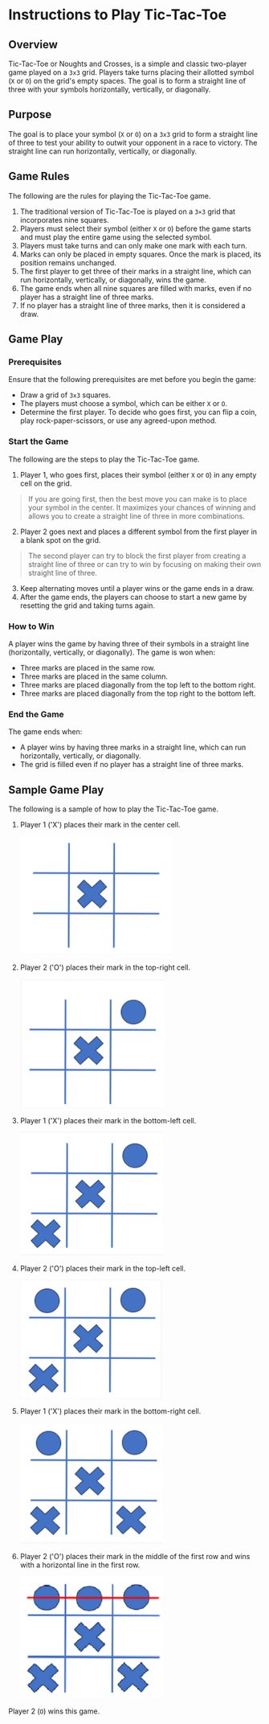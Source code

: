 # Instructions to Play Tic-Tac-Toe

## Overview

Tic-Tac-Toe or Noughts and Crosses, is a simple and classic two-player game played on a `3x3` grid. Players take turns placing their allotted symbol (`X` or `O`) on the grid's empty spaces. The goal is to form a straight line of three with your symbols horizontally, vertically, or diagonally. 

## Purpose

The goal is to place your symbol (`X` or `O`) on a `3x3` grid to form a straight line of three to test your ability to outwit your opponent in a race to victory. The straight line can run horizontally, vertically, or diagonally.

## Game Rules

The following are the rules for playing the Tic-Tac-Toe game. 

1. The traditional version of Tic-Tac-Toe is played on a `3×3` grid that incorporates nine squares.
2. Players must select their symbol (either `X` or `O`) before the game starts and must play the entire game using the selected symbol.
3. Players must take turns and can only make one mark with each turn.
4. Marks can only be placed in empty squares. Once the mark is placed, its position remains unchanged.
5. The first player to get three of their marks in a straight line, which can run horizontally, vertically, or diagonally, wins the game.
6. The game ends when all nine squares are filled with marks, even if no player has a straight line of three marks.
7. If no player has a straight line of three marks, then it is considered a draw.

## Game Play

### Prerequisites

Ensure that the following prerequisites are met before you begin the game:

- Draw a grid of `3x3` squares.
- The players must choose a symbol, which can be either `X` or `O`. 
- Determine the first player. To decide who goes first, you can flip a coin, play rock-paper-scissors, or use any agreed-upon method.

### Start the Game

The following are the steps to play the Tic-Tac-Toe game.

1. Player 1, who goes first, places their symbol (either `X` or `O`) in any empty cell on the grid.
> If you are going first, then the best move you can make is to place your symbol in the center. It maximizes your chances of winning and allows you to create a straight line of three in more combinations.
2. Player 2 goes next and places a different symbol from the first player in a blank spot on the grid.
> The second player can try to block the first player from creating a straight line of three or can try to win by focusing on making their own straight line of three.
3. Keep alternating moves until a player wins or the game ends in a draw.
4. After the game ends, the players can choose to start a new game by resetting the grid and taking turns again.

### How to Win

A player wins the game by having three of their symbols in a straight line (horizontally, vertically, or diagonally). The game is won when:
- Three marks are placed in the same row.
- Three marks are placed in the same column.
- Three marks are placed diagonally from the top left to the bottom right.
- Three marks are placed diagonally from the top right to the bottom left.

### End the Game

The game ends when:
- A player wins by having three marks in a straight line, which can run horizontally, vertically, or diagonally.
- The grid is filled even if no player has a straight line of three marks.

## Sample Game Play

The following is a sample of how to play the Tic-Tac-Toe game.
1. Player 1 ('X') places their mark in the center cell.
   
   ![Player 1 places their mark in the center cell](https://github.com/himanibirhade/Tic_Tac_Toe_documentation/blob/main/Example_1.png)
   
2. Player 2 ('O') places their mark in the top-right cell.

   ![Player 2 places their mark in the top-right cell](https://github.com/himanibirhade/Tic_Tac_Toe_documentation/blob/main/Example_2.png)

3. Player 1 ('X') places their mark in the bottom-left cell.

   ![Player 1 places their mark in the bottom-left cell](https://github.com/himanibirhade/Tic_Tac_Toe_documentation/blob/main/Example_3.png)

4. Player 2 ('O') places their mark in the top-left cell.

   ![Player 2 places their mark in the top-left cell](https://github.com/himanibirhade/Tic_Tac_Toe_documentation/blob/main/Example_4.png)

5. Player 1 ('X') places their mark in the bottom-right cell.

   ![Player 1 places their mark in the bottom-right cell](https://github.com/himanibirhade/Tic_Tac_Toe_documentation/blob/main/Example_5.png)

6. Player 2 ('O') places their mark in the middle of the first row and wins with a horizontal line in the first row.

   ![Player 2 places their mark in the middle of the first row and wins with a horizontal line in the first row](https://github.com/himanibirhade/Tic_Tac_Toe_documentation/blob/main/Example_6.png)

Player 2 (`O`) wins this game.




